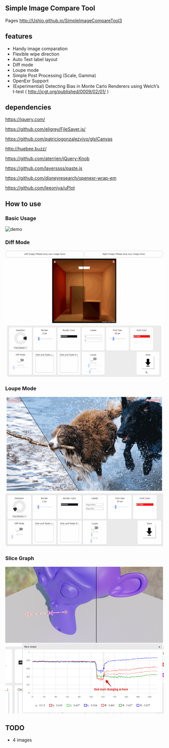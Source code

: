 ## Simple Image Compare Tool
Pages
http://Ushio.github.io/SimpleImageCompareTool3

## features 
- Handy image comparation
- Flexible wipe direction
- Auto Text label layout
- Diff mode
- Loupe mode
- Simple Post Processing (Scale, Gamma)
- OpenExr Support
- (Experimential) Detecting Bias in Monte Carlo Renderers using Welch’s t-test ( http://jcgt.org/published/0009/02/01/ )

## dependencies 
https://jquery.com/

https://github.com/eligrey/FileSaver.js/

https://github.com/patriciogonzalezvivo/glslCanvas

http://huebee.buzz/

https://github.com/aterrien/jQuery-Knob

https://github.com/layerssss/paste.js

https://github.com/disneyresearch/openexr-wrap-em

https://github.com/leeoniya/uPlot

## How to use
### Basic Usage
![demo](demo.gif)

### Diff Mode
![demo](demo-diff.gif)

### Loupe Mode
![demo](demo-loupe.gif)

### Slice Graph
![demo](demo-slice.png)

## TODO
- 4 images
